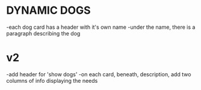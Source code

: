 # DYNAMIC DOGS
-each dog card has a header with it's own name
-under the name, there is a paragraph describing the dog


# v2
-add header for 'show dogs'
-on each card, beneath, description, add two columns of info displaying the needs